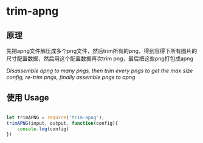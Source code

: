 # trim-apng

## 原理
先把apng文件解压成多个png文件，然后trim所有的png，得到容得下所有图片的尺寸配置数据，然后用这个配置数据再次trim png，最后把这些png打包成apng

*Disassemble apng to many pngs, then trim every pngs to get the max size config, re-trim pngs, finally assemble pngs to apng*

## 使用 Usage

```javascript

let trimAPNG = require('trim-apng');
trimAPNG(input, output, function(config){
    console.log(config)
})

```

